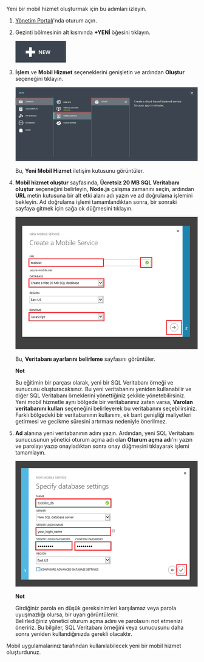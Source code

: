 ﻿

Yeni bir mobil hizmet oluşturmak için bu adımları izleyin.

1.	[Yönetim Portalı]'nda oturum açın. 

2.	Gezinti bölmesinin alt kısmında **+YENİ** öğesini tıklayın.

	![](./media/mobile-services-create-new-service/plus-new.png)

3.	**İşlem** ve **Mobil Hizmet** seçeneklerini genişletin ve ardından **Oluştur** seçeneğini tıklayın.

	![](./media/mobile-services-create-new-service/mobile-create.png)

	Bu, **Yeni Mobil Hizmet** iletişim kutusunu görüntüler.

4.	**Mobil hizmet oluştur** sayfasında, **Ücretsiz 20 MB SQL Veritabanı oluştur** seçeneğini belirleyin, **Node.js** çalışma zamanını seçin, ardından **URL** metin kutusuna bir alt etki alanı adı yazın ve ad doğrulama işlemini bekleyin. Ad doğrulama işlemi tamamlandıktan sonra, bir sonraki sayfaya gitmek için sağa ok düğmesini tıklayın.	

	![](./media/mobile-services-create-new-service/mobile-create-page1.png)

   	Bu, **Veritabanı ayarlarını belirleme** sayfasını görüntüler.

	<div class="dev-callout"> 
	<b>Not</b> 
	<p>Bu eğitimin bir parçası olarak, yeni bir SQL Veritabanı örneği ve sunucusu oluşturacaksınız. Bu yeni veritabanını yeniden kullanabilir ve diğer SQL Veritabanı örneklerini yönettiğiniz şekilde yönetebilirsiniz. Yeni mobil hizmetle aynı bölgede bir veritabanınız zaten varsa, <strong>Varolan veritabanını kullan</strong> seçeneğini belirleyerek bu veritabanını seçebilirsiniz. Farklı bölgedeki bir veritabanının kullanımı, ek bant genişliği maliyetleri getirmesi ve gecikme süresini artırması nedeniyle önerilmez.</p></div>	

6.	**Ad** alanına yeni veritabanının adını yazın. Ardından, yeni SQL Veritabanı sunucusunun yönetici oturum açma adı olan **Oturum açma adı**'nı yazın ve parolayı yazıp onayladıktan sonra onay düğmesini tıklayarak işlemi tamamlayın.

	![](./media/mobile-services-create-new-service/mobile-create-page2.png)

	<div class="dev-callout"> 
	<b>Not</b> 
	<p>Girdiğiniz parola en düşük gereksinimleri karşılamaz veya parola uyuşmazlığı olursa, bir uyarı görüntülenir. <br/>Belirlediğiniz yönetici oturum açma adını ve parolasını not etmenizi öneririz. Bu bilgiler, SQL Veritabanı örneğini veya sunucusunu daha sonra yeniden kullandığınızda gerekli olacaktır.</p> 
	</div>

Mobil uygulamalarınız tarafından kullanılabilecek yeni bir mobil hizmet oluşturdunuz.



<!-- URLs. -->
[Yönetim Portalı]: https://manage.windowsazure.com/
